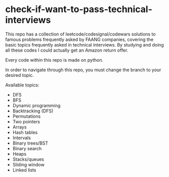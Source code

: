 # check-if-want-to-pass-technical-interviews
 This repo has a collection of leetcode/codesignal/codewars solutions to famous problems frequently asked by FAANG companies, covering the basic topics frequently asked in technical interviews. 
By studying and doing all these codes I could actually get an Amazon return offer.

Every code within this repo is made on python.

In order to navigate through this repo, you must change the branch to your desired topic.

Available topics:

  - DFS
  - BFS
  - Dynamic programming
  - Backtracking (DFS)
  - Permutations
  - Two pointers
  - Arrays
  - Hash tables
  - Intervals
  - Binary trees/BST
  - Binary search
  - Heaps
  - Stacks/queues
  - Sliding window
  - Linked lists
